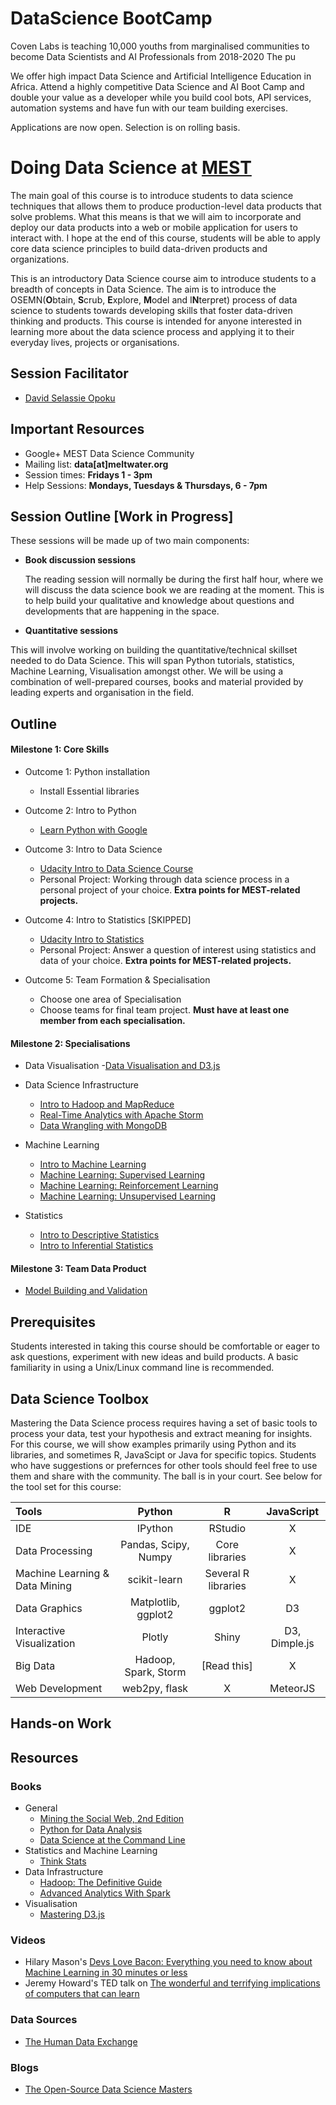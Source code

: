 # DataScience BootCamp
Coven Labs is teaching 10,000 youths from marginalised communities to become Data Scientists and AI Professionals from 2018-2020
The pu

We offer high impact Data Science and Artificial Intelligence Education in Africa. Attend a highly competitive Data Science and AI Boot Camp and double your value as a developer while you build cool bots, API services, automation systems and have fun with our team building exercises.

Applications are now open. Selection is on rolling basis.

# Doing Data Science at [MEST](http://www.meltwater.org)


The main goal of this course is to introduce students to data science techniques that allows them to produce production-level data products that solve problems. What this means is that we will aim to incorporate and deploy our data products into a web or mobile application for users to interact with. I hope at the end of this course, students will be able to apply core data science principles to build data-driven products and organizations.


This is an introductory Data Science course aim to introduce students to a breadth of concepts in Data Science. The aim is to introduce the OSEMN(**O**btain, **S**crub, **E**xplore, **M**odel and I**N**terpret) process of data science to students towards developing skills that foster data-driven thinking and products. This course is intended for anyone interested in learning more about the data science process and applying it to their everyday lives, projects or organisations.

## Session Facilitator
- [David Selassie Opoku](https://www.github.com/sdopoku)

## Important Resources
+ Google+ MEST Data Science Community
+ Mailing list: **data[at]meltwater.org**
+ Session times: **Fridays 1 - 3pm**
+ Help Sessions: **Mondays, Tuesdays & Thursdays, 6 - 7pm**



## Session Outline [Work in Progress]

  These sessions will be made up of two main components:
  - **Book discussion sessions**

      The reading session will normally be during the first half hour, where we will discuss the data science book we are reading at the moment. This is to help build your qualitative and knowledge about questions and developments that are happening in the space.

  - **Quantitative sessions**

  This will involve working on building the quantitative/technical skillset needed to do Data Science. This will span Python tutorials, statistics, Machine Learning, Visualisation amongst other. We will be using a combination of well-prepared courses, books and material provided by leading experts and organisation in the field.


## Outline

#### Milestone 1: Core Skills
- Outcome 1: Python installation
  - Install Essential libraries


- Outcome 2: Intro to Python
    - [Learn Python with Google](https://developers.google.com/edu/python/)


- Outcome 3: Intro to Data Science
    - [Udacity Intro to Data Science Course](https://www.udacity.com/course/ud359)
    - Personal Project: Working through data science process in a personal project of your choice. **Extra points for MEST-related projects.**


- Outcome 4: Intro to Statistics [SKIPPED]
    - [Udacity Intro to Statistics](https://www.udacity.com/course/st101)
    - Personal Project: Answer a question of interest using statistics and data of your choice. **Extra points for MEST-related projects.**


- Outcome 5: Team Formation & Specialisation
  - Choose one area of Specialisation
  - Choose teams for final team project. **Must have at least one member from each specialisation.**



#### Milestone 2: Specialisations  
- Data Visualisation
  -[Data Visualisation and D3.js](https://www.udacity.com/course/ud507)

- Data Science Infrastructure
  - [Intro to Hadoop and MapReduce](https://www.udacity.com/course/ud617)
  - [Real-Time Analytics with Apache Storm](https://www.udacity.com/course/ud381)
  - [Data Wrangling with MongoDB](https://www.udacity.com/course/ud032)


- Machine Learning
  - [Intro to Machine Learning](https://www.udacity.com/course/ud120)
  - [Machine Learning: Supervised Learning](https://www.udacity.com/course/ud675)
  - [Machine Learning: Reinforcement Learning](https://www.udacity.com/course/ud820)
  - [Machine Learning: Unsupervised Learning](https://www.udacity.com/course/ud741)


- Statistics
  - [Intro to Descriptive Statistics](https://www.udacity.com/course/ud827)
  - [Intro to Inferential Statistics](https://www.udacity.com/course/ud201)


#### Milestone 3: Team Data Product
- [Model Building and Validation](https://www.udacity.com/course/ud919)





## Prerequisites

Students interested in taking this course should be comfortable or eager to ask questions, experiment with new ideas and build products. A basic familiarity in using a Unix/Linux command line is recommended.

## Data Science Toolbox

Mastering the Data Science process requires having a set of basic tools to process your data, test your hypothesis and extract meaning for insights.  For this course, we will show examples primarily using Python and its libraries, and sometimes R, JavaScipt or Java for specific topics. Students who have suggestions or prefernces for other tools should feel free to use them and share with the community. The ball is in your court. See below for the tool set for this course:

| Tools                             | Python                    | R                          | JavaScript                         |
| :------------------------------- | :-----------------------: | :------------------------: | :--------------------------------: |
| IDE                               | IPython                   | RStudio                    |  X                                 |
| Data Processing                   |  Pandas, Scipy, Numpy     | Core libraries             |  X                                 |
| Machine Learning & Data Mining    | scikit-learn              | Several R libraries        |  X                                 |
| Data Graphics                     | Matplotlib, ggplot2                | ggplot2                    |  D3                                |
| Interactive Visualization         | Plotly                    | Shiny                      |  D3, Dimple.js                                |
| Big Data                          | Hadoop, Spark, Storm      | [Read this]                |  X                                 |
| Web  Development                  | web2py, flask             | X                          |  MeteorJS                          |

## Hands-on Work

## Resources


### Books
+ General
  - [Mining the Social Web, 2nd Edition](http://shop.oreilly.com/product/0636920030195.do)
  - [Python for Data Analysis](http://shop.oreilly.com/product/0636920023784.do)
  - [Data Science at the Command Line](http://datascienceatthecommandline.com/)
+ Statistics and Machine Learning
  - [Think Stats](http://shop.oreilly.com/product/0636920034094.do)
+ Data Infrastructure
  - [Hadoop: The Definitive Guide](http://shop.oreilly.com/product/0636920033448.do)
  - [Advanced Analytics With Spark](http://shop.oreilly.com/product/0636920035091.do)
+ Visualisation
  - [Mastering D3.js](https://www.packtpub.com/web-development/mastering-d3js)
  
### Videos
+ Hilary Mason's [Devs Love Bacon: Everything you need to know about Machine Learning in 30 minutes or less](http://www.hilarymason.com/presentations-2/devs-love-bacon-everything-you-need-to-know-about-machine-learning-in-30-minutes-or-less/)
+ Jeremy Howard's TED talk on [The wonderful and terrifying implications of computers that can learn](http://www.ted.com/talks/jeremy_howard_the_wonderful_and_terrifying_implications_of_computers_that_can_learn)

### Data Sources
+ [The Human Data Exchange](https://data.hdx.rwlabs.org)

### Blogs
+ [The Open-Source Data Science Masters](http://datasciencemasters.org/)
